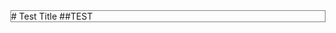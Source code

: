 <style>
  .main {
    border: 1px solid gray;
  }
</style>

<div class="main">
  # Test Title
  ##TEST
</div>
